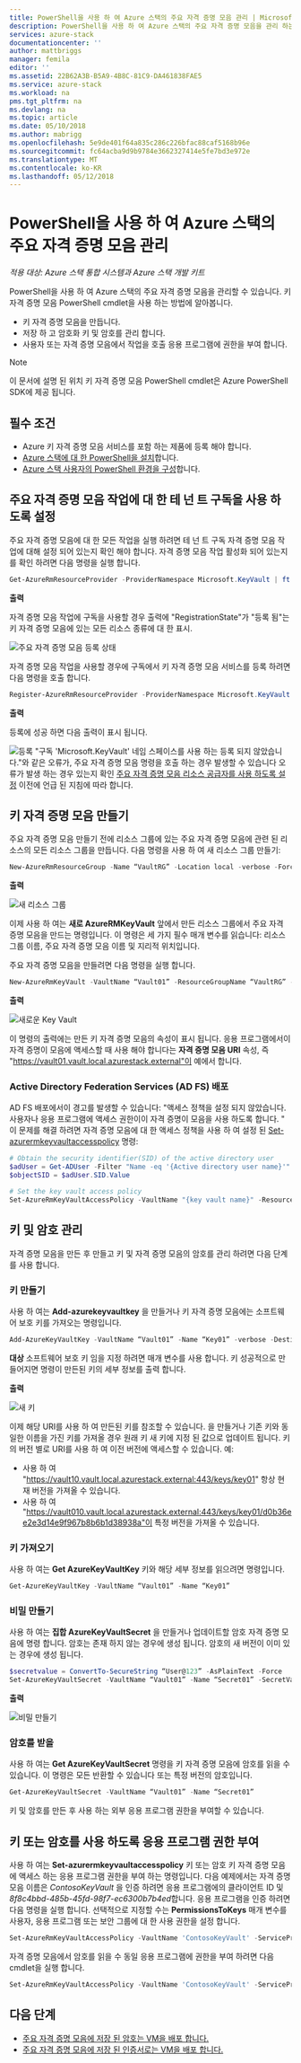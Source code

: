 ```yaml
---
title: PowerShell을 사용 하 여 Azure 스택의 주요 자격 증명 모음 관리 | Microsoft Docs
description: PowerShell을 사용 하 여 Azure 스택의 주요 자격 증명 모음을 관리 하는 방법에 알아봅니다
services: azure-stack
documentationcenter: ''
author: mattbriggs
manager: femila
editor: ''
ms.assetid: 22B62A3B-B5A9-4B8C-81C9-DA461838FAE5
ms.service: azure-stack
ms.workload: na
pms.tgt_pltfrm: na
ms.devlang: na
ms.topic: article
ms.date: 05/10/2018
ms.author: mabrigg
ms.openlocfilehash: 5e9de401f64a835c286c226bfac88caf5168b96e
ms.sourcegitcommit: fc64acba9d9b9784e3662327414e5fe7bd3e972e
ms.translationtype: MT
ms.contentlocale: ko-KR
ms.lasthandoff: 05/12/2018
---
```

# <a name="manage-key-vault-in-azure-stack-using-powershell"></a>PowerShell을 사용 하 여 Azure 스택의 주요 자격 증명 모음 관리

*적용 대상: Azure 스택 통합 시스템과 Azure 스택 개발 키트*

PowerShell을 사용 하 여 Azure 스택의 주요 자격 증명 모음을 관리할 수 있습니다. 키 자격 증명 모음 PowerShell cmdlet을 사용 하는 방법에 알아봅니다.

* 키 자격 증명 모음을 만듭니다.
* 저장 하 고 암호화 키 및 암호를 관리 합니다.
* 사용자 또는 자격 증명 모음에서 작업을 호출 응용 프로그램에 권한을 부여 합니다.

>[!NOTE]
>이 문서에 설명 된 위치 키 자격 증명 모음 PowerShell cmdlet은 Azure PowerShell SDK에 제공 됩니다.

## <a name="prerequisites"></a>필수 조건

* Azure 키 자격 증명 모음 서비스를 포함 하는 제품에 등록 해야 합니다.
* [Azure 스택에 대 한 PowerShell을 설치](azure-stack-powershell-install.md)합니다.
* [Azure 스택 사용자의 PowerShell 환경을 구성](azure-stack-powershell-configure-user.md)합니다.

## <a name="enable-your-tenant-subscription-for-key-vault-operations"></a>주요 자격 증명 모음 작업에 대 한 테 넌 트 구독을 사용 하도록 설정

주요 자격 증명 모음에 대 한 모든 작업을 실행 하려면 테 넌 트 구독 자격 증명 모음 작업에 대해 설정 되어 있는지 확인 해야 합니다. 자격 증명 모음 작업 활성화 되어 있는지를 확인 하려면 다음 명령을 실행 합니다.

```PowerShell
Get-AzureRmResourceProvider -ProviderNamespace Microsoft.KeyVault | ft -Autosize
```

**출력**

자격 증명 모음 작업에 구독을 사용할 경우 출력에 "RegistrationState"가 "등록 됨"는 키 자격 증명 모음에 있는 모든 리소스 종류에 대 한 표시.

![주요 자격 증명 모음 등록 상태](media/azure-stack-kv-manage-powershell/image1.png)

자격 증명 모음 작업을 사용할 경우에 구독에서 키 자격 증명 모음 서비스를 등록 하려면 다음 명령을 호출 합니다.

```PowerShell
Register-AzureRmResourceProvider -ProviderNamespace Microsoft.KeyVault
```

**출력**

등록에 성공 하면 다음 출력이 표시 됩니다.

![등록](media/azure-stack-kv-manage-powershell/image2.png) "구독 'Microsoft.KeyVault' 네임 스페이스를 사용 하는 등록 되지 않았습니다."와 같은 오류가, 주요 자격 증명 모음 명령을 호출 하는 경우 발생할 수 있습니다 오류가 발생 하는 경우 있는지 확인 [주요 자격 증명 모음 리소스 공급자를 사용 하도록 설정](#enable-your-tenant-subscription-for-vault-operations) 이전에 언급 된 지침에 따라 합니다.

## <a name="create-a-key-vault"></a>키 자격 증명 모음 만들기

주요 자격 증명 모음 만들기 전에 리소스 그룹에 있는 주요 자격 증명 모음에 관련 된 리소스의 모든 리소스 그룹을 만듭니다. 다음 명령을 사용 하 여 새 리소스 그룹 만들기:

```PowerShell
New-AzureRmResourceGroup -Name “VaultRG” -Location local -verbose -Force

```

**출력**

![새 리소스 그룹](media/azure-stack-kv-manage-powershell/image3.png)

이제 사용 하 여는 **새로 AzureRMKeyVault** 앞에서 만든 리소스 그룹에서 주요 자격 증명 모음을 만드는 명령입니다. 이 명령은 세 가지 필수 매개 변수를 읽습니다: 리소스 그룹 이름, 주요 자격 증명 모음 이름 및 지리적 위치입니다.

주요 자격 증명 모음을 만들려면 다음 명령을 실행 합니다.

```PowerShell
New-AzureRmKeyVault -VaultName “Vault01” -ResourceGroupName “VaultRG” -Location local -verbose
```

**출력**

![새로운 Key Vault](media/azure-stack-kv-manage-powershell/image4.png)

이 명령의 출력에는 만든 키 자격 증명 모음의 속성이 표시 됩니다. 응용 프로그램에서이 자격 증명이 모음에 액세스할 때 사용 해야 합니다는 **자격 증명 모음 URI** 속성, 즉 "https://vault01.vault.local.azurestack.external"이 예에서 합니다.

### <a name="active-directory-federation-services-ad-fs-deployment"></a>Active Directory Federation Services (AD FS) 배포

AD FS 배포에서이 경고를 발생할 수 있습니다: "액세스 정책을 설정 되지 않았습니다. 사용자나 응용 프로그램에 액세스 권한이이 자격 증명이 모음을 사용 하도록 합니다. " 이 문제를 해결 하려면 자격 증명 모음에 대 한 액세스 정책을 사용 하 여 설정 된 [Set-azurermkeyvaultaccesspolicy](azure-stack-kv-manage-powershell.md#authorize-an-application-to-use-a-key-or-secret) 명령:

```PowerShell
# Obtain the security identifier(SID) of the active directory user
$adUser = Get-ADUser -Filter "Name -eq '{Active directory user name}'"
$objectSID = $adUser.SID.Value

# Set the key vault access policy
Set-AzureRmKeyVaultAccessPolicy -VaultName "{key vault name}" -ResourceGroupName "{resource group name}" -ObjectId "{object SID}" -PermissionsToKeys {permissionsToKeys} -PermissionsToSecrets {permissionsToSecrets} -BypassObjectIdValidation
```

## <a name="manage-keys-and-secrets"></a>키 및 암호 관리

자격 증명 모음을 만든 후 만들고 키 및 자격 증명 모음의 암호를 관리 하려면 다음 단계를 사용 합니다.

### <a name="create-a-key"></a>키 만들기

사용 하 여는 **Add-azurekeyvaultkey** 을 만들거나 키 자격 증명 모음에는 소프트웨어 보호 키를 가져오는 명령입니다.

```PowerShell
Add-AzureKeyVaultKey -VaultName “Vault01” -Name “Key01” -verbose -Destination Software
```

**대상** 소프트웨어 보호 키 임을 지정 하려면 매개 변수를 사용 합니다. 키 성공적으로 만들어지면 명령이 만든된 키의 세부 정보를 출력 합니다.

**출력**

![새 키](media/azure-stack-kv-manage-powershell/image5.png)

이제 해당 URI를 사용 하 여 만든된 키를 참조할 수 있습니다. 을 만들거나 기존 키와 동일한 이름을 가진 키를 가져올 경우 원래 키 새 키에 지정 된 값으로 업데이트 됩니다. 키의 버전 별로 URI를 사용 하 여 이전 버전에 액세스할 수 있습니다. 예: 

* 사용 하 여 "https://vault10.vault.local.azurestack.external:443/keys/key01" 항상 현재 버전을 가져올 수 있습니다.
* 사용 하 여 "https://vault010.vault.local.azurestack.external:443/keys/key01/d0b36ee2e3d14e9f967b8b6b1d38938a"이 특정 버전을 가져올 수 있습니다.

### <a name="get-a-key"></a>키 가져오기

사용 하 여는 **Get AzureKeyVaultKey** 키와 해당 세부 정보를 읽으려면 명령입니다.

```PowerShell
Get-AzureKeyVaultKey -VaultName “Vault01” -Name “Key01”
```

### <a name="create-a-secret"></a>비밀 만들기

사용 하 여는 **집합 AzureKeyVaultSecret** 을 만들거나 업데이트할 암호 자격 증명 모음에 명령 합니다. 암호는 존재 하지 않는 경우에 생성 됩니다. 암호의 새 버전이 이미 있는 경우에 생성 됩니다.

```PowerShell
$secretvalue = ConvertTo-SecureString “User@123” -AsPlainText -Force
Set-AzureKeyVaultSecret -VaultName “Vault01” -Name “Secret01” -SecretValue $secretvalue
```

**출력**

![비밀 만들기](media/azure-stack-kv-manage-powershell/image6.png)

### <a name="get-a-secret"></a>암호를 받을

사용 하 여는 **Get AzureKeyVaultSecret** 명령을 키 자격 증명 모음에 암호를 읽을 수 있습니다. 이 명령은 모든 반환할 수 있습니다 또는 특정 버전의 암호입니다.

```PowerShell
Get-AzureKeyVaultSecret -VaultName “Vault01” -Name “Secret01”
```

키 및 암호를 만든 후 사용 하는 외부 응용 프로그램 권한을 부여할 수 있습니다.

## <a name="authorize-an-application-to-use-a-key-or-secret"></a>키 또는 암호를 사용 하도록 응용 프로그램 권한 부여

사용 하 여는 **Set-azurermkeyvaultaccesspolicy** 키 또는 암호 키 자격 증명 모음에 액세스 하는 응용 프로그램 권한을 부여 하는 명령입니다.
다음 예제에서는 자격 증명 모음 이름은 *ContosoKeyVault* 을 인증 하려면 응용 프로그램에의 클라이언트 ID 및 *8f8c4bbd-485b-45fd-98f7-ec6300b7b4ed*합니다. 응용 프로그램을 인증 하려면 다음 명령을 실행 합니다. 선택적으로 지정할 수는 **PermissionsToKeys** 매개 변수를 사용자, 응용 프로그램 또는 보안 그룹에 대 한 사용 권한을 설정 합니다.

```PowerShell
Set-AzureRmKeyVaultAccessPolicy -VaultName 'ContosoKeyVault' -ServicePrincipalName 8f8c4bbd-485b-45fd-98f7-ec6300b7b4ed -PermissionsToKeys decrypt,sign
```

자격 증명 모음에서 암호를 읽을 수 동일 응용 프로그램에 권한을 부여 하려면 다음 cmdlet을 실행 합니다.

```PowerShell
Set-AzureRmKeyVaultAccessPolicy -VaultName 'ContosoKeyVault' -ServicePrincipalName 8f8c4bbd-485b-45fd-98f7-ec6300 -PermissionsToKeys Get
```

## <a name="next-steps"></a>다음 단계

* [주요 자격 증명 모음에 저장 된 암호는 VM을 배포 합니다.](azure-stack-kv-deploy-vm-with-secret.md)
* [주요 자격 증명 모음에 저장 된 인증서로는 VM을 배포 합니다.](azure-stack-kv-push-secret-into-vm.md)
